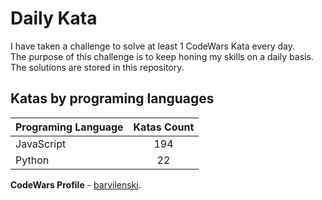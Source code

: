 # Daily Kata

I have taken a challenge to solve at least 1 CodeWars Kata every day.  
The purpose of this challenge is to keep honing my skills on a daily basis.  
The solutions are stored in this repository.

## Katas by programing languages

| Programing Language | Katas Count |
| ------------------- | :---------: |
| JavaScript          |         194 |
| Python              |          22 |


**CodeWars Profile** - [barvilenski](https://www.codewars.com/users/vbarv24).
